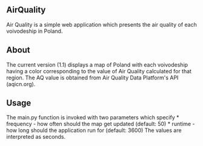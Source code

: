 ## AirQuality

Air Quality is a simple web application which presents the air quality of each voivodeship in Poland. 

## About

The current version (1.1) displays a map of Poland with each voivodeship having a color corresponding to the value of Air Quality calculated for that region. The AQ value is obtained from Air Quality Data Platform's API (aqicn.org).

## Usage 

The main.py function is invoked with two parameters which specify
	* frequency - how often should the map get updated (default: 50)
	* runtime -  how long should the application run for (default: 3600)
The values are interpreted as seconds.



